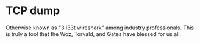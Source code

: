 # TCP dump

Otherwise known as "3 l33t wireshark" among industry professionals. This is truly a tool that the Woz, Torvald, and Gates have blessed for us all.
